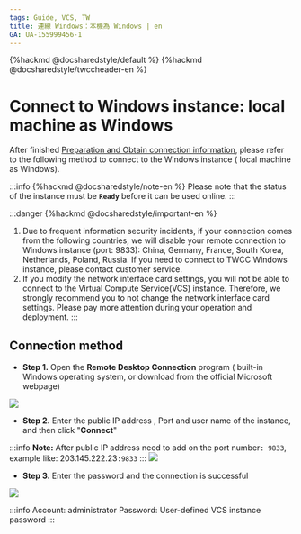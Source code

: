```yaml
---
tags: Guide, VCS, TW
title: 連線 Windows：本機為 Windows | en
GA: UA-155999456-1
---
```


{%hackmd @docsharedstyle/default %}
{%hackmd @docsharedstyle/twccheader-en %}


# Connect to Windows instance: local machine as Windows

After finished [Preparation and Obtain connection information](https://man.twcc.ai/@twccdocs/vcs-guide-connect-prerequisite-en), please refer to the following method to connect to the Windows instance ( local machine as Windows).

:::info
{%hackmd @docsharedstyle/note-en %}
Please note that the status of the instance must be **`Ready`** before it can be used online.
:::

:::danger
{%hackmd @docsharedstyle/important-en %}
1. Due to frequent information security incidents, if your connection comes from the following countries, we will disable your remote connection to Windows instance (port: 9833): China, Germany, France, South Korea, Netherlands, Poland, Russia. If you need to connect to TWCC Windows instance, please contact customer service.
2. If you modify the network interface card settings, you will not be able to connect to the Virtual Compute Service(VCS) instance. Therefore, we strongly recommend you to not change the network interface card settings. Please pay more attention during your operation and deployment.
:::

## Connection method


- **Step 1.** Open the **Remote Desktop Connection** program ( built-in Windows operating system, or download from the official Microsoft webpage)

![](https://cos.twcc.ai/SYS-MANUAL/uploads/upload_684a5e256e0fa4a4941d16eec10433e6.png)


- **Step 2.** Enter the public IP address , Port and user name of the instance, and then click "**Connect**"
    
:::info
<i class="fa fa-paperclip fa-20" aria-hidden="true"></i> **Note:** After public IP address need to add on the port number`: 9833`,  example like: 203.145.222.23`:9833`
:::
![](https://cos.twcc.ai/SYS-MANUAL/uploads/upload_b1373c3c43427837667e57a967250fc0.png)

- **Step 3.** Enter the password and the connection is successful

![](https://cos.twcc.ai/SYS-MANUAL/uploads/upload_85a08f020c91828bcd92f5d2800af23a.png)

:::info
Account: administrator
Password: User-defined VCS instance password
:::
